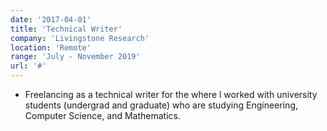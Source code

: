 ```yaml
---
date: '2017-04-01'
title: 'Technical Writer'
company: 'Livingstone Research'
location: 'Remote'
range: 'July - November 2019'
url: '#'
---
```


- Freelancing as a technical writer for the where l worked with university students (undergrad and graduate) who are studying Engineering, Computer Science, and Mathematics.

